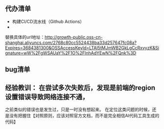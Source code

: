 ## 代办清单

* 构建CI/CD流水线（Github Actions）
*
替换具体的url地址：http://growth-public.oss-cn-shanghai.aliyuncs.com/2768c80cc5524438ba33d257647fc08a?Expires=3684381300&OSSAccessKeyId=LTAI5tMJmWB2GkLgCcRxvyzK&Signature=wW%2FgWSAUaY%2F1O%2FlnhAdYEwN%2FQnk%3D

## bug清单

## 经验教训： 在尝试多次失败后，发现是前端的region设置错误导致网络连接不通，

之前类似的错误也是发生过，只是一时没有想起来。
在定位这类问题的时候，还是没有把握住【对照原则，应该对照官方文档，而不是完全相信AI代码工具生成的代码】